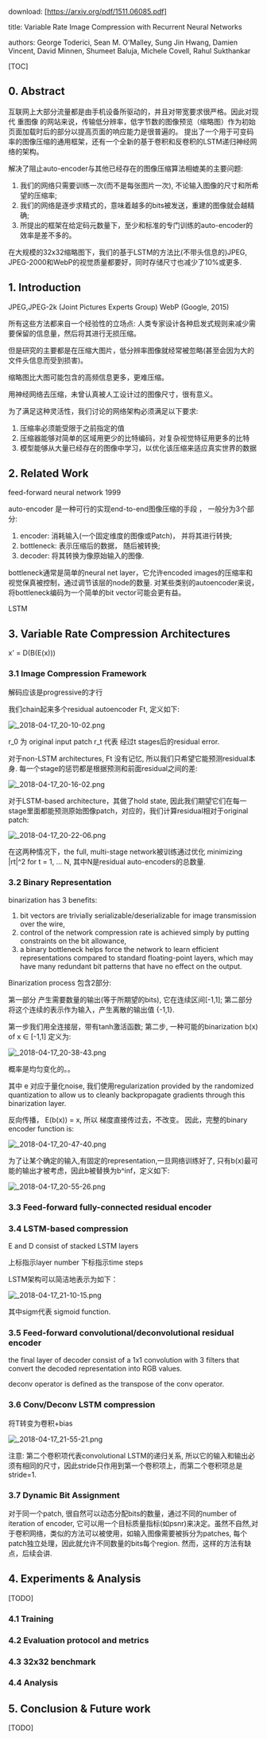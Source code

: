 download: [https://arxiv.org/pdf/1511.06085.pdf]

title: Variable Rate Image Compression with Recurrent Neural Networks

authors: George Toderici, Sean M. O'Malley, Sung Jin Hwang, Damien Vincent, David Minnen, Shumeet Baluja, Michele Covell, Rahul Sukthankar

[TOC]

## 0. Abstract


互联网上大部分流量都是由手机设备所驱动的，并且对带宽要求很严格。因此对现代 重图像 的网站来说，传输低分辨率，低字节数的图像预览（缩略图）作为初始页面加载时后的部分以提高页面的响应能力是很普遍的。
提出了一个用于可变码率的图像压缩的通用框架，还有一个全新的基于卷积和反卷积的LSTM递归神经网络的架构。

解决了阻止auto-encoder与其他已经存在的图像压缩算法相媲美的主要问题:

1. 我们的网络只需要训练一次(而不是每张图片一次), 不论输入图像的尺寸和所希望的压缩率;
2. 我们的网络是逐步求精式的，意味着越多的bits被发送，重建的图像就会越精确;
3. 所提出的框架在给定码元数量下，至少和标准的专门训练的auto-encoder的效率是差不多的。

在大规模的32x32缩略图下，我们的基于LSTM的方法比(不带头信息的)JPEG, JPEG-2000和WebP的视觉质量都要好，同时存储尺寸也减少了10%或更多.

## 1. Introduction

JPEG,JPEG-2k (Joint Pictures Experts Group) 
WebP (Google, 2015)

所有这些方法都来自一个经验性的立场点:  人类专家设计各种启发式规则来减少需要保留的信息量，然后将其进行无损压缩。 

但是研究的主要都是在压缩大图片，低分辨率图像就经常被忽略(甚至会因为大的文件头信息而受到损害)。

缩略图比大图可能包含的高频信息更多，更难压缩。

用神经网络去压缩，未曾认真被人工设计过的图像尺寸，很有意义。

为了满足这种灵活性，我们讨论的网络架构必须满足以下要求:

1. 压缩率必须能受限于之前指定的值
2. 压缩器能够对简单的区域用更少的比特编码，对复杂视觉特征用更多的比特
3. 模型能够从大量已经存在的图像中学习，以优化该压缩来适应真实世界的数据




## 2. Related Work

feed-forward neural network  1999



auto-encoder 是一种可行的实现end-to-end图像压缩的手段 ， 一般分为3个部分:

1. encoder:  消耗输入(一个固定维度的图像或Patch)， 并将其进行转换;
2. bottleneck: 表示压缩后的数据， 随后被转换;
3. decoder: 将其转换为像原始输入的图像.

bottleneck通常是简单的neural net layer，它允许encoded images的压缩率和视觉保真被控制，通过调节该层的node的数量. 对某些类别的autoencoder来说，将bottleneck编码为一个简单的bit vector可能会更有益。


LSTM


## 3. Variable Rate Compression Architectures

x' = D(B(E(x)))

### 3.1 Image Compression Framework


解码应该是progressive的才行

我们chain起来多个residual autoencoder Ft, 定义如下:

![_2018-04-17_20-10-02.png](https://a.photo/images/2018/04/17/_2018-04-17_20-10-02.png)

r_0 为 original input patch
r_t 代表 经过t stages后的residual error.

对于non-LSTM architectures, Ft 没有记忆, 所以我们只希望它能预测residual本身.
每一个stage的惩罚都是根据预测和前面residual之间的差:

![_2018-04-17_20-16-02.png](https://a.photo/images/2018/04/17/_2018-04-17_20-16-02.png)


对于LSTM-based architecture，其做了hold state, 因此我们期望它们在每一stage里面都能预测原始图像patch，对应的，我们计算residual相对于original patch:

![_2018-04-17_20-22-06.png](https://a.photo/images/2018/04/17/_2018-04-17_20-22-06.png)

在这两种情况下，the full, multi-stage network被训练通过优化 minimizing |rt|^2 for t = 1, ... N, 其中N是residual auto-encoders的总数量.


### 3.2 Binary Representation

binarization has 3 benefits:

1.  bit vectors are trivially serializable/deserializable for image transmission over the wire,
2.  control of the network compression rate is achieved simply by putting constraints on the bit allowance,
3.  a binary bottleneck helps force the network to learn efficient representations compared to standard floating-point layers, which may have many redundant bit patterns that have no effect on the output.

Binarization process 包含2部分:

第一部分 产生需要数量的输出(等于所期望的bits), 它在连续区间[-1,1];
第二部分 将这个连续的表示作为输入，产生离散的输出值 {-1,1}.

第一步我们用全连接层，带有tanh激活函数;
第二步, 一种可能的binarization b(x) of x ∈ [-1,1] 定义为:

![_2018-04-17_20-38-43.png](https://a.photo/images/2018/04/17/_2018-04-17_20-38-43.png)

概率是均匀变化的。。

其中 e 对应于量化noise, 我们使用regularization provided by the randomized quantization to allow us to cleanly backpropagate gradients through this binarization layer.

反向传播， E(b(x)) = x,  所以 梯度直接传过去，不改变。
因此，完整的binary encoder function is:

![_2018-04-17_20-47-40.png](https://a.photo/images/2018/04/17/_2018-04-17_20-47-40.png)


为了让某个确定的输入,有固定的representation,一旦网络训练好了, 只有b(x)最可能的输出才被考虑，因此b被替换为b^inf，定义如下:

![_2018-04-17_20-55-26.png](https://a.photo/images/2018/04/17/_2018-04-17_20-55-26.png)

### 3.3 Feed-forward fully-connected residual encoder


### 3.4 LSTM-based compression

E and D consist of stacked LSTM layers

上标指示layer number
下标指示time steps

LSTM架构可以简洁地表示为如下：

![_2018-04-17_21-10-15.png](https://a.photo/images/2018/04/17/_2018-04-17_21-10-15.png)

其中sigm代表 sigmoid function.

### 3.5 Feed-forward convolutional/deconvolutional residual encoder

the final layer of decoder consist of a 1x1 convolution with 3 filters that convert the decoded representation into RGB values.


deconv operator is defined as the transpose of the conv operator.

### 3.6 Conv/Deconv LSTM compression

将T转变为卷积+bias

![_2018-04-17_21-55-21.png](https://a.photo/images/2018/04/17/_2018-04-17_21-55-21.png)

注意: 第二个卷积项代表convolutional LSTM的递归关系, 所以它的输入和输出必须有相同的尺寸，因此stride只作用到第一个卷积项上，而第二个卷积项总是stride=1.

### 3.7 Dynamic Bit Assignment
对于同一个patch, 很自然可以动态分配bits的数量，通过不同的number of iteration of encoder, 它可以用一个目标质量指标(如psnr)来决定。虽然不自然,对于卷积网络，类似的方法可以被使用，如输入图像需要被拆分为patches, 每个patch独立处理，因此就允许不同数量的bits每个region. 然而，这样的方法有缺点，后续会讲.


## 4. Experiments & Analysis

[TODO]

### 4.1 Training
### 4.2 Evaluation protocol and metrics
### 4.3 32x32 benchmark
### 4.4 Analysis

## 5. Conclusion & Future work

[TODO]




